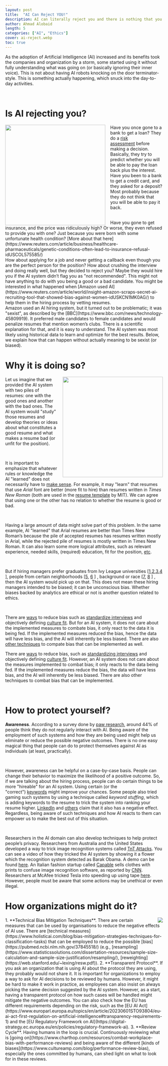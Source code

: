```yaml
---
layout: post
title:  "AI Can Reject YOU!"
description: AI can literally reject you and there is nothing that you can do about it. And yes, it is going to affect you more than you think. 
author: Ahmad Alobaid
length: 5
categories: ["AI", "Ethics"]
cover: ai-reject.webp
toc: true
---
```




As the adoption of Artificial Intelligence (AI) increased and its benefits took the companies and organization by a storm, some started using it without fully understanding what was going on (or basically ignoring their inner voice). This is not about having AI robots knocking on the door terminator-style. This is something actually happening, which snuck into the day-to-day activities.



<br>



# Is AI rejecting you? 

<img src='{{"/assets/forposts/ai-reject.webp", | relative_url }}' style="float: left; margin-right: 1rem; height: 20rem; width: 20rem;" >


Have you once gone to a bank to get a loan? They do a [risk assessment](https://en.wikipedia.org/wiki/Credit_risk) before making a decision. Basically, they try to predict whether you will be able to pay the loan back plus the interest. Have you been to a bank to get a credit card, and they asked for a deposit? Most probably because they do not think that you will be able to pay it back.


<br>
Have you gone to get insurance, and the price was ridiculously high? Or worse, they even refused to provide you with one? Just because you were born with some unfortunate health condition? [More about that here](https://www.reuters.com/article/business/healthcare-pharmaceuticals/genetic-conditions-often-lead-to-insurance-refusal-idUSCOL575585/)




<br>
How about applying for a job and never getting a callback even though you are the perfect person for the position? How about crushing the interview and doing really well, but they decided to reject you? Maybe they would hire you if the AI system didn’t flag you as "not recommended". This might not have anything to do with you being a good or a bad candidate. You might be interested in what happened when [Amazon used AI](https://www.reuters.com/article/world/insight-amazon-scraps-secret-ai-recruiting-tool-that-showed-bias-against-women-idUSKCN1MK0AG/) to help them in the hiring process by vetting resumes.



<br> 
 Amazon used an AI hiring system, but it turned out to be problematic; it was "sexist", as described by the [BBC](https://www.bbc.com/news/technology-45809919). It preferred male candidates to female candidates and would penalize resumes that mention women’s clubs. There is a scientific explanation for that, and it is easy to understand. The AI system was most likely using historical data to learn and optimize for the best results. Below, we explain how that can happen without actually meaning to be sexist (or biased).

 
# Why it is doing so?

<img src='{{"/assets/forposts/resume-piles.webp", | relative_url }}' style="float: right; margin-left: 1rem; height: 20rem; width: 20rem;" >



Let us imagine that we provided the AI system with two piles of resumes: one with the good ones and another with the bad ones. The AI system would "study" those resumes and develop theories or ideas about what constitutes a good resume and what makes a resume bad (or unfit for the position).

<br>

It is important to emphasize that whatever rules or knowledge the AI "learned" does not necessarily have to [make sense](https://towardsdatascience.com/irrational-ai-6f0b6d25af8f). For example, it may "learn" that resumes that use *Arial* font are better (more fit to hire) than resumes written in *Times New Roman* (both are used in the [resume template](https://capd.mit.edu/blog/2023/09/01/enhance-your-resume-a-guide-for-first-year-undergraduates/) by MIT). We can agree that using one or the other has no relation to whether the resume is good or bad.


<br>

Having a large amount of data might solve part of this problem. In the same example, AI "learned" that Arial resumes are better than Times New Roman’s because the pile of accepted resumes has resumes written mostly in Arial, while the rejected pile of resumes is mostly written in Times New Roman. It can also learn some more logical attributes, such as relevant experience, needed skills, (required) education, fit for the position, [etc](https://www.alifeafterlayoff.com/7-things-a-recruiter-looks-for-on-a-resume/).

<br>

But if hiring managers prefer graduates from Ivy League universities [[1](https://www.fastcompany.com/3060544/despite-evidence-hiring-managers-are-biased-towards-graduates-from-top-colleges),[2](https://bigthink.com/business/case-against-hiring-ivy-league-schools/),[3](https://news.ycombinator.com/item?id=37676555),[4](https://www.wsj.com/articles/why-i-stopped-hiring-ivy-league-graduates-11623103004) ], people from certain neighborhoods [[5](https://hbr.org/2018/12/research-hiring-managers-are-biased-against-people-with-longer-commutes), [6](https://www.cairn-int.info/article-E_RECO_673_0525--effects-of-local-neighbourhood-effects.ht) ] , background or race [[7](https://www.inc.com/bruce-crumley/heres-exactly-where-racial-bias-in-hiring-persists-and-how-businesses-can-address-it.html), [8](https://news.northwestern.edu/stories/2023/01/racial-discrimination-in-hiring-remains-a-persistent-problem-northwestern-study?fj=1) ] , then the AI system would pick up on that. This does not mean these hiring managers intended to be biased; it can be unconscious bias. Whether biases backed by analytics are ethical or not is another question related to ethics.

<br>

 There are [ways](https://hbr.org/2017/06/7-practical-ways-to-reduce-bias-in-your-hiring-process) to reduce bias such as [standardize interviews](https://hbr.org/2016/04/how-to-take-the-bias-out-of-interviews?utm_campaign=harvardbiz&utm_source=twitter&utm_medium=social) and objectively defining [culture fit](https://hbr.org/2019/11/how-the-best-bosses-interrupt-bias-on-their-teams?utm_medium=paidsearch&utm_source=google&utm_campaign=intlcontent_bussoc&utm_term=Non-Brand&tpcc=intlcontent_bussoc&gad_source=1&gclid=EAIaIQobChMI6N7g-KSwhwMVk2hBAh3gcwawEAMYASAAEgILhfD_BwE). But for an AI system, it does not care about the implemented measures to combate bias, it only react to the data it is being fed. If the implemented measures reduced the bias, hence the data will have less bias, and the AI will inherently be less biased. There are also [other techniques](https://www.holisticai.com/blog/bias-mitigation-strategies-techniques-for-classification-tasks) to compate bias that can be implemented as well.


There are [ways](https://hbr.org/2017/06/7-practical-ways-to-reduce-bias-in-your-hiring-process) to reduce bias, such as [standardizing interviews](https://hbr.org/2016/04/how-to-take-the-bias-out-of-interviews?utm_campaign=harvardbiz&utm_source=twitter&utm_medium=social) and objectively defining [culture fit](https://hbr.org/2019/11/how-the-best-bosses-interrupt-bias-on-their-teams?utm_source=runzbuzz). However, an AI system does not care about the measures implemented to combat bias; it only reacts to the data being fed. If the implemented measures reduce the bias, the data will have less bias, and the AI will inherently be less biased. There are also other techniques to combat bias that can be implemented.

<br>



# How to protect yourself?

**Awareness**. According to a survey done by [paw research](https://www.pewresearch.org/science/2023/02/15/public-awareness-of-artificial-intelligence-in-everyday-activities/), around 44% of people think they do not regularly interact with AI. Being aware of the employment of such systems and how they are being used might help us eliminate or reduce the possible negative outcomes. There is no one easy magical thing that people can do to protect themselves against AI as individuals (at least, practically).


<br>

However, awareness can be helpful on a case-by-case basis. People can change their behavior to maximize the likelihood of a positive outcome. So, if we are talking about the hiring process, people can do certain things to be more "hireable" for an AI system. Using certain (or the "correct") [keywords](https://www.alifeafterlayoff.com/keywords-on-your-resume-dont-work/) might improve your chances. Some people also tried gaming such systems by using a technique called *keyword stuffing*, which is adding keywords to the resume to trick the system into ranking your resume higher. [LinkedIn](https://www.linkedin.com/advice/0/what-risks-keyword-stuffing-your-resume-skills-resume-writing-fzlzc) and [others](https://www.alifeafterlayoff.com/keywords-on-your-resume-dont-work/) claim that it also has a negative effect. Regardless, being aware of such techniques and how AI reacts to them can empower us to make the best out of this situation.



<br>

Researchers in the AI domain can also develop techniques to help protect people’s privacy. Researchers from Australia and the United States developed a way to trick image recognition systems called [TnT Attacks](https://doi.org/10.1109/TIFS.2022.3198857). You can see a video of how they tricked the AI system by showing it a flower which the recognition system detected as Barak Obama. A demo can be found [here](https://tntattacks.github.io/). An Italian fashion startup called [Capable](https://www.capable.design/) sells clothes with prints to confuse image recognition software, as reported by [CNN](https://edition.cnn.com/2023/01/16/tech/facial-recognition-fashion/index.html). Researchers at McAfee tricked Tesla into speeding up using tape [here](https://www.wired.com/story/tesla-speed-up-adversarial-example-mgm-breach-ransomware/). However, people must be aware that some actions may be unethical or even illegal.
 

# How organizations might do it?
<img src='{{"/assets/forposts/ai-bias.webp", | relative_url }}' style="float: right; margin-left: 1rem; max-height: 20rem; max-width: 20rem;" >
1. **Technical Bias Mitigation Techniques**. There are certain measures that can be used by organisations to reduce the negative effects of AI use. There are [technical measures](https://www.holisticai.com/blog/bias-mitigation-strategies-techniques-for-classification-tasks) that can be employed to reduce the possible [bias](https://pubmed.ncbi.nlm.nih.gov/37845518/) (e.g., [resampling](https://www.statisticssolutions.com/dissertation-resources/sample-size-calculation-and-sample-size-justification/resampling/), [reweighting](https://web.stanford.edu/~lexing/resw.pdf)).
2. **Transparent Protocol**. If you ask an organization that is using AI about the protocol they are using, they probably would not share it. It is important for organizations to employ a way to ask for AI decisions to be reviewed by humans. However, it might be hard to make it work in practice, as employees can also insist on always picking the same decision suggested by the AI system. However, as a start, having a transparent protocol on how such cases will be handled might mitigate the negative outcomes. You can also check how the EU has different requirements depending on the risk, such as the [EU AI Act](https://www.europarl.europa.eu/topics/en/article/20230601STO93804/eu-ai-act-first-regulation-on-artificial-intelligence#transparency-requirements-1) and the [EU Regulatory Framework on AI](https://digital-strategy.ec.europa.eu/en/policies/regulatory-framework-ai).
3. **Review Cycle**. Having humans in the loop is crucial. Continuously reviewing what is [going on](https://www.charthop.com/resources/combat-workplace-bias-with-performance-reviews) and being aware of the different [kinds of biases](https://www.cultureamp.com/blog/performance-review-bias), especially the ones committed by humans, can shed light on what to look for in these reviews.

